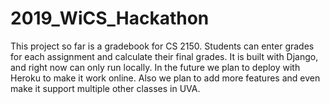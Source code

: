 # 2019_WiCS_Hackathon

This project so far is a gradebook for CS 2150. Students can enter grades for each assignment and calculate their final grades. It is built with Django, and right now can only run locally. In the future we plan to deploy with Heroku to make it work online. Also we plan to add more features and even make it support multiple other classes in UVA.
